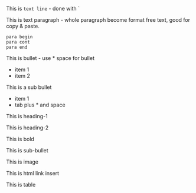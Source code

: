 This is `text line` - done with `

This is text paragraph - whole paragraph become format free text, good for copy & paste.
```
para begin
para cont
para end
```
This is bullet - use * space for bullet

* item 1
* item 2

This is a sub bullet

* item 1
 * tab plus * and space

This is heading-1 

This is heading-2

This is bold

This is sub-bullet

This is image

This is html link insert

This is table

